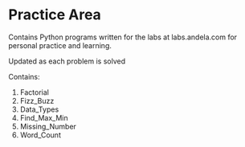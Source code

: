 # Practice Area

Contains Python programs written for the labs at labs.andela.com for personal practice and learning.

Updated as each problem is solved 

Contains:

1. Factorial 
2. Fizz_Buzz
3. Data_Types
4. Find_Max_Min
5. Missing_Number
6. Word_Count